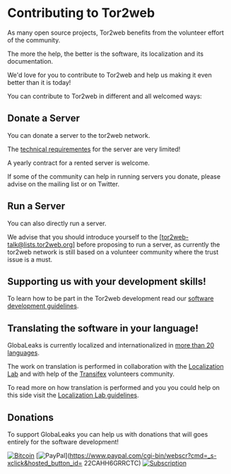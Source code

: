 # Contributing to Tor2web
As many open source projects, Tor2web benefits from the volunteer effort of the community.

The more the help, the better is the software, its localization and its documentation.

We'd love for you to contribute to Tor2web and help us making it even better than it is today!

You can contribute to Tor2web in different and all welcomed ways:

## Donate a Server

You can donate a server to the tor2web network.

The [technical requirementes](https://github.com/globaleaks/Tor2web/wiki/Technical-Requirements) for the server are very limited!

A yearly contract for a rented server is welcome.

If some of the community can help in running servers you donate, please advise on the mailing list or on Twitter.

## Run a Server

You can also directly run a server.

We advise that you should introduce yourself to the [tor2web-talk@lists.tor2web.org] before proposing to run a server, as currently the tor2web network is still based on a volunteer community where the trust issue is a must.

## Supporting us with your development skills!
To learn how to be part in the Tor2web development read our [software development guidelines](https://github.com/globaleaks/Tor2web/wiki#software-development).

## Translating the software in your language!
GlobaLeaks is currently localized and internationalized in [more than 20 languages](https://www.transifex.com/projects/p/globaleaks/).

The work on translation is performed in collaboration with the [Localization Lab](http://www.localizationlab.org) and with help of the [Transifex](https://www.transifex.com/projects/p/globaleaks/) volunteers community.

To read more on how translation is performed and you you could help on this side visit the [Localization Lab guidelines](http://www.localizationlab.org/translator-getting-started-guide).

## Donations
To support GlobaLeaks you can help us with donations that will goes entirely for the software development!

[![Bitcoin](https://bitpay.com/img/donate-button-sm.png)](https://www.globaleaks.org/bitcoin.html) 
[![PayPal](https://www.paypalobjects.com/en_US/i/btn/x-click-butcc-donate.gif)](https://www.paypal.com/cgi-bin/webscr?cmd=_s-xclick&hosted_button_id= 22CAHH6GRRCTC)
[![Subscription](https://www.paypalobjects.com/en_US/i/btn/btn_subscribeCC_LG.gif)](https://globaleaks.org/paypal.html)
